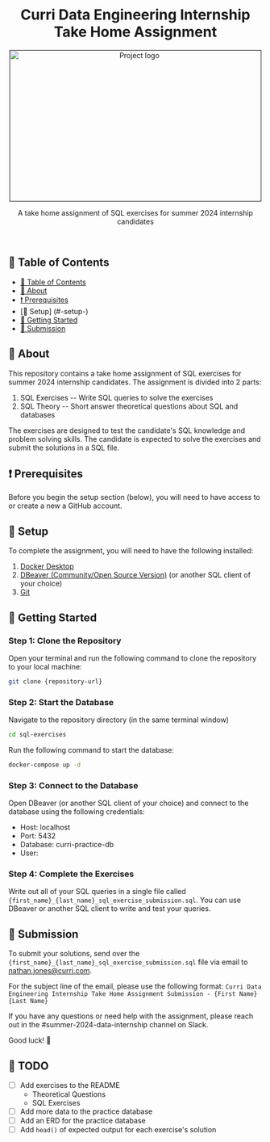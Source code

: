 <h1 align="center">Curri Data Engineering Internship Take Home Assignment</h1>

<p align="center">
  <a href="" rel="noopener">
  <img width=500px height=300px src="https://assets-global.website-files.com/63734c3e67347c96ff82a923/6373917c7edcfb1a116865ea_Curri%20Logotype.svg" alt="Project logo"></a>
</p>

<p align="center"> A take home assignment of SQL exercises for summer 2024 internship candidates </p>
    <br> 
</p>

## 📝 Table of Contents

* [📝 Table of Contents](#-table-of-contents-)
* [🧐 About](#-about-)
* [❗ Prerequisites](#-prerequisites-)
* [🧰 Setup] (#-setup-)
* [🏁 Getting Started](#-getting-started-)
* [🚀 Submission](#-submission-)





## 🧐 About <a name = "about"></a>

This repository contains a take home assignment of SQL exercises for summer 2024 internship candidates. The assignment is divided into 2 parts:

1. SQL Exercises -- Write SQL queries to solve the exercises
2. SQL Theory -- Short answer theoretical questions about SQL and databases

The exercises are designed to test the candidate's SQL knowledge and problem solving skills. The candidate is expected to solve the exercises and submit the solutions in a SQL file.

## ❗ Prerequisites <a name = "prerequisites"></a>

Before you begin the setup section (below), you will need to have access to or create a new a GitHub account.

## 🧰 Setup <a name = "setup"></a>

To complete the assignment, you will need to have the following installed:
1. [Docker Desktop](https://www.docker.com/products/docker-desktop)
2. [DBeaver (Community/Open Source Version)](https://dbeaver.io/download/) (or another SQL client of your choice)
3. [Git](https://git-scm.com/downloads)


## 🏁 Getting Started <a name = "getting-started"></a>

### Step 1: Clone the Repository
Open your terminal and run the following command to clone the repository to your local machine:

```bash
git clone {repository-url}
```

### Step 2: Start the Database
Navigate to the repository directory (in the same terminal window)

```bash
cd sql-exercises
```

Run the following command to start the database:

```bash
docker-compose up -d
```

### Step 3: Connect to the Database
Open DBeaver (or another SQL client of your choice) and connect to the database using the following credentials:

- Host: localhost
- Port: 5432
- Database: curri-practice-db
- User: 

### Step 4: Complete the Exercises
Write out all of your SQL queries in a single file called `{first_name}_{last_name}_sql_exercise_submission.sql`. You can use DBeaver or another SQL client to write and test your queries.

## 🚀 Submission <a name = "submission"></a>
To submit your solutions, send over the `{first_name}_{last_name}_sql_exercise_submission.sql` file via email to nathan.jones@curri.com.

For the subject line of the email, please use the following format: `Curri Data Engineering Internship Take Home Assignment Submission - {First Name} {Last Name}`

If you have any questions or need help with the assignment, please reach out in the #summer-2024-data-internship channel on Slack.

Good luck! 🚀

## 📝 TODO
- [ ] Add exercises to the README
  - Theoretical Questions
  - SQL Exercises
- [ ] Add more data to the practice database
- [ ] Add an ERD for the practice database
- [ ] Add `head()` of expected output for each exercise's solution